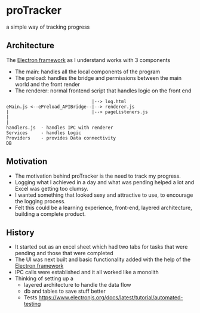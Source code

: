 # proTracker

a simple way of tracking progress

## Architecture

The [Electron framework](https://www.electronjs.org/) as I understand works with 3 components  

* The main: handles all the local components of the program  
* The preload: handles the bridge and permissions between the main world and the front render
* The renderer: normal frontend script that handles logic on the front end

```text
                                |--> log.html
eMain.js <--ePreload_APIBridge--|--> renderer.js
|                               |--> pageListeners.js
|
|
handlers.js  - handles IPC with renderer
Services     - handles Logic
Providers    - provides Data connectivity
DB
```

## Motivation

* The motivation behind proTracker is the need to track my progress.  
* Logging what I achieved in a day and what was pending helped a lot and Excel was getting too clumsy.  
* I wanted something that looked sexy and attractive to use, to encourage the logging process.  
* Felt this could be a learning experience, front-end, layered architecture, building a complete product.  

## History

* It started out as an excel sheet which had two tabs for tasks that were pending and those that were completed  
* The UI was next built and basic functionality added with the help of the [Electron framework](https://www.electronjs.org/)  
* IPC calls were established and it all worked like a monolith
* Thinking of setting up a
  * layered architecture to handle the data flow
  * db and tables to save stuff better
  * Tests https://www.electronjs.org/docs/latest/tutorial/automated-testing
